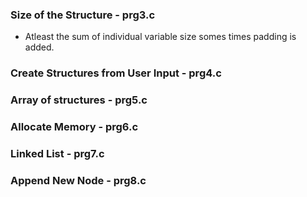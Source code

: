 ### Size of the Structure - prg3.c
- Atleast the sum of individual variable size somes times padding is added.

### Create Structures from User Input - prg4.c

### Array of structures - prg5.c  

### Allocate Memory - prg6.c

### Linked List - prg7.c

### Append New Node - prg8.c
